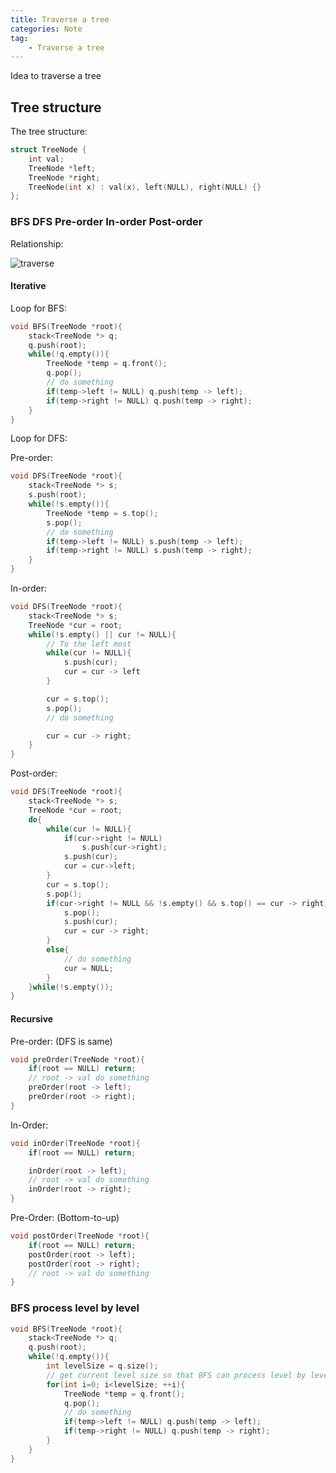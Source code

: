 ```yaml
---
title: Traverse a tree
categories: Note
tag:
    - Traverse a tree
---
```


Idea to traverse a tree
## Tree structure


The tree structure:

```cpp
struct TreeNode {
    int val;
    TreeNode *left;
    TreeNode *right;
    TreeNode(int x) : val(x), left(NULL), right(NULL) {}
};
```

### BFS DFS Pre-order In-order Post-order

Relationship:

![traverse]({{site.url}}{{site.baseurl}}/public/images/2020-02-10/145_transverse.png)

#### Iterative

Loop for BFS:

```cpp
void BFS(TreeNode *root){
    stack<TreeNode *> q;
    q.push(root);
    while(!q.empty()){
        TreeNode *temp = q.front();
        q.pop();
        // do something
        if(temp->left != NULL) q.push(temp -> left);
        if(temp->right != NULL) q.push(temp -> right);
    }
}
```

Loop for DFS: 

Pre-order:

```cpp
void DFS(TreeNode *root){
    stack<TreeNode *> s;
    s.push(root);
    while(!s.empty()){
        TreeNode *temp = s.top();
        s.pop();
        // do something
        if(temp->left != NULL) s.push(temp -> left);
        if(temp->right != NULL) s.push(temp -> right);
    }
}
```

In-order:

```cpp
void DFS(TreeNode *root){
    stack<TreeNode *> s;
    TreeNode *cur = root;
    while(!s.empty() || cur != NULL){
        // To the left most
        while(cur != NULL){
            s.push(cur);
            cur = cur -> left
        }

        cur = s.top();
        s.pop();
        // do something

        cur = cur -> right;
    }
}
```

Post-order:

```cpp
void DFS(TreeNode *root){
    stack<TreeNode *> s;
    TreeNode *cur = root;
    do{
        while(cur != NULL){
            if(cur->right != NULL)
                s.push(cur->right);
            s.push(cur);
            cur = cur->left;
        }
        cur = s.top();
        s.pop();
        if(cur->right != NULL && !s.empty() && s.top() == cur -> right){
            s.pop();
            s.push(cur);
            cur = cur -> right;
        }
        else{
            // do something
            cur = NULL;
        }
    }while(!s.empty());
}
```

#### Recursive

Pre-order: (DFS is same)

```cpp
void preOrder(TreeNode *root){
    if(root == NULL) return;
    // root -> val do something
    preOrder(root -> left);
    preOrder(root -> right);
}
```

In-Order:

```cpp
void inOrder(TreeNode *root){
    if(root == NULL) return;

    inOrder(root -> left);
    // root -> val do something
    inOrder(root -> right);
}
```

Pre-Order: (Bottom-to-up)

```cpp
void postOrder(TreeNode *root){
    if(root == NULL) return;
    postOrder(root -> left);
    postOrder(root -> right);
    // root -> val do something
}
```

### BFS process level by level

```cpp
void BFS(TreeNode *root){
    stack<TreeNode *> q;
    q.push(root);
    while(!q.empty()){
        int levelSize = q.size();
        // get current level size so that BFS can process level by level
        for(int i=0; i<levelSize; ++i){
            TreeNode *temp = q.front();
            q.pop();
            // do something
            if(temp->left != NULL) q.push(temp -> left);
            if(temp->right != NULL) q.push(temp -> right);
        }
    }
}
```
